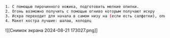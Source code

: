 ```bash
1. С помощью пирочинного ножика, подготовить мелкие опилки.
2. Огонь возможно получить с помощью огниво которым получают искру
3. Искра переходит для начала в самом низу на (если есть салфетки), опилки, мелкие сухие ветки, и уже в конце на сухие дрова
4. Макет костра лучшие: шалаш, колодец
```

![[Снимок экрана 2024-08-21 173027.png]]

